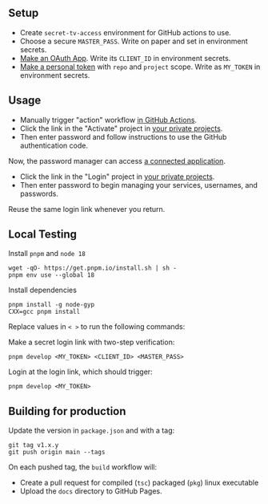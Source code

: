 ## Setup

- Create `secret-tv-access` environment for GitHub actions to use.
- Choose a secure `MASTER_PASS`. Write on paper and set in environment secrets.
- [Make an OAuth App](https://github.com/settings/developers). Write its `CLIENT_ID` in environment secrets.
- [Make a personal token](https://github.com/settings/tokens) with `repo` and `project` scope. Write as `MY_TOKEN` in environment secrets.

## Usage

- Manually trigger "action" workflow [in GitHub Actions](https://github.com/tvquizphd/public-quiz-device/actions).
- Click the link in the "Activate" project in [your private projects](https://github.com/tvquizphd?tab=projects).
- Then enter password and follow instructions to use the GitHub authentication code.

Now, the password manager can access [a connected application](https://github.com/settings/applications).

- Click the link in the "Login" project in [your private projects](https://github.com/tvquizphd?tab=projects).
- Then enter password to begin managing your services, usernames, and passwords.

Reuse the same login link whenever you return.

## Local Testing

Install `pnpm` and `node 18`

```
wget -qO- https://get.pnpm.io/install.sh | sh -
pnpm env use --global 18
```

Install dependencies

```
pnpm install -g node-gyp
CXX=gcc pnpm install
```

Replace values in `< >` to run the following commands:

Make a secret login link with two-step verification:

```
pnpm develop <MY_TOKEN> <CLIENT_ID> <MASTER_PASS>
```

Login at the login link, which should trigger:

```
pnpm develop <MY_TOKEN>
```

## Building for production 

Update the version in `package.json` and with a tag:

```
git tag v1.x.y
git push origin main --tags
```
On each pushed tag, the `build` workflow will:

- Create a pull request for compiled (`tsc`) packaged (`pkg`) linux executable
- Upload the `docs` directory to GitHub Pages.
